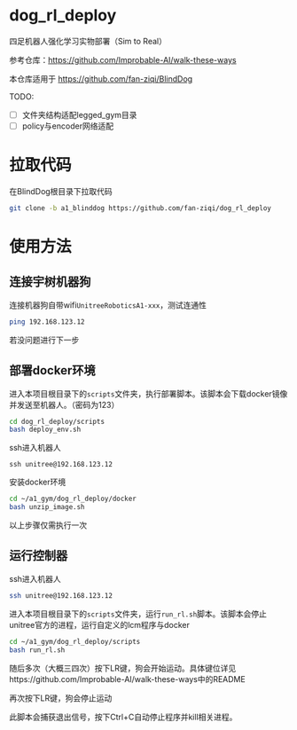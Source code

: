# dog_rl_deploy
四足机器人强化学习实物部署（Sim to Real）

参考仓库：https://github.com/Improbable-AI/walk-these-ways

本仓库适用于 https://github.com/fan-ziqi/BlindDog

TODO:
- [ ] 文件夹结构适配legged_gym目录
- [ ] policy与encoder网络适配

# 拉取代码

在BlindDog根目录下拉取代码

```bash
git clone -b a1_blinddog https://github.com/fan-ziqi/dog_rl_deploy
```

# 使用方法

## 连接宇树机器狗

连接机器狗自带wifi`UnitreeRoboticsA1-xxx`，测试连通性

```bash
ping 192.168.123.12
```

若没问题进行下一步

## 部署docker环境

进入本项目根目录下的`scripts`文件夹，执行部署脚本。该脚本会下载docker镜像并发送至机器人。（密码为123）

```bash
cd dog_rl_deploy/scripts
bash deploy_env.sh
```

ssh进入机器人

```
ssh unitree@192.168.123.12
```

安装docker环境

```bash
cd ~/a1_gym/dog_rl_deploy/docker
bash unzip_image.sh
```

以上步骤仅需执行一次

## 运行控制器

ssh进入机器人

```bash
ssh unitree@192.168.123.12
```

进入本项目根目录下的`scripts`文件夹，运行`run_rl.sh`脚本。该脚本会停止unitree官方的进程，运行自定义的lcm程序与docker

```bash
cd ~/a1_gym/dog_rl_deploy/scripts
bash run_rl.sh
```

随后多次（大概三四次）按下LR键，狗会开始运动。具体键位详见https://github.com/Improbable-AI/walk-these-ways中的README

再次按下LR键，狗会停止运动

此脚本会捕获退出信号，按下Ctrl+C自动停止程序并kill相关进程。
